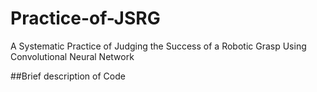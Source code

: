 # Practice-of-JSRG
A Systematic Practice of Judging the Success of a Robotic Grasp Using Convolutional Neural Network

##Brief description of Code
